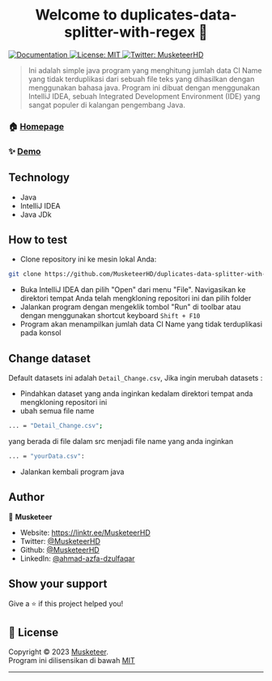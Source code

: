 <h1 align="center">Welcome to duplicates-data-splitter-with-regex 👋</h1>
<p>
  <a href="https://github.com/MusketeerHD/duplicates-data-splitter-with-regex/README.md" target="_blank">
    <img alt="Documentation" src="https://img.shields.io/badge/documentation-yes-brightgreen.svg" />
  </a>
  <a href="https://github.com/MusketeerHD/duplicates-data-splitter-with-regex/blob/main/LICENSE" target="_blank">
    <img alt="License: MIT" src="https://img.shields.io/badge/License-MIT-yellow.svg" />
  </a>
  <a href="https://twitter.com/MusketeerHD" target="_blank">
    <img alt="Twitter: MusketeerHD" src="https://img.shields.io/twitter/follow/MusketeerHD.svg?style=social" />
  </a>
</p>

> Ini adalah simple java program yang menghitung jumlah data CI Name yang tidak terduplikasi dari sebuah file teks yang dihasilkan dengan menggunakan bahasa java. Program ini dibuat dengan menggunakan IntelliJ IDEA, sebuah Integrated Development Environment (IDE) yang sangat populer di kalangan pengembang Java.

### 🏠 [Homepage](https://github.com/MusketeerHD/duplicates-data-splitter-with-regex)

### ✨ [Demo](https://github.com/MusketeerHD/duplicates-data-splitter-with-regex/README.md)

## Technology
* Java
* IntelliJ IDEA
* Java JDk

## How to test
* Clone repository ini ke mesin lokal Anda:
```sh
git clone https://github.com/MusketeerHD/duplicates-data-splitter-with-regex.git
```
* Buka IntelliJ IDEA dan pilih "Open" dari menu "File". Navigasikan ke direktori tempat Anda telah mengkloning repositori ini dan pilih folder
* Jalankan program dengan mengeklik tombol "Run" di toolbar atau dengan menggunakan shortcut keyboard `Shift + F10`
* Program akan menampilkan jumlah data CI Name yang tidak terduplikasi pada konsol

## Change dataset
Default datasets ini adalah `Detail_Change.csv`, Jika ingin merubah datasets :
* Pindahkan dataset yang anda inginkan kedalam direktori tempat anda mengkloning repositori ini
* ubah semua file name 
```sh
... = "Detail_Change.csv";
``` 
yang berada di file dalam src menjadi file name yang anda inginkan 
```sh
... = "yourData.csv":
```
* Jalankan kembali program java

## Author

👤 **Musketeer**

* Website: https://linktr.ee/MusketeerHD
* Twitter: [@MusketeerHD](https://twitter.com/MusketeerHD)
* Github: [@MusketeerHD](https://github.com/MusketeerHD)
* LinkedIn: [@ahmad-azfa-dzulfaqar](https://linkedin.com/in/ahmad-azfa-dzulfaqar)

## Show your support

Give a ⭐️ if this project helped you!

## 📝 License

Copyright © 2023 [Musketeer](https://github.com/MusketeerHD).<br />
Program ini dilisensikan di bawah [MIT](https://github.com/MusketeerHD/duplicates-data-splitter-with-regex/blob/main/LICENSE)

***
